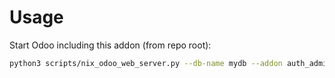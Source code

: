# Usage

Start Odoo including this addon (from repo root):

```bash
python3 scripts/nix_odoo_web_server.py --db-name mydb --addon auth_admin_passkey
```
